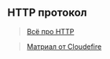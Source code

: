 ## HTTP протокол
> [Всё про HTTP](https://cs.fyi/guide/http-in-depth)

> [Матриал от Cloudefire](https://www.cloudflare.com/en-gb/learning/ddos/glossary/hypertext-transfer-protocol-http/)
